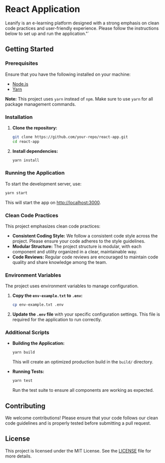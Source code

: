 
# React Application

Leanify is an e-learning platform designed with a strong emphasis on clean code practices and user-friendly experience. Please follow the instructions below to set up and run the application."`

## Getting Started

### Prerequisites

Ensure that you have the following installed on your machine:

- [Node.js](https://nodejs.org/)
- [Yarn](https://yarnpkg.com/)

**Note:** This project uses `yarn` instead of `npm`. Make sure to use `yarn` for all package management commands.

### Installation

1. **Clone the repository:**

    ```bash
    git clone https://github.com/your-repo/react-app.git
    cd react-app
    ```

2. **Install dependencies:**

    ```bash
    yarn install
    ```

### Running the Application

To start the development server, use:

```bash
yarn start
```

This will start the app on [http://localhost:3000](http://localhost:3000).

### Clean Code Practices

This project emphasizes clean code practices:

- **Consistent Coding Style:** We follow a consistent code style across the project. Please ensure your code adheres to the style guidelines.
- **Modular Structure:** The project structure is modular, with each component and utility organized in a clear, maintainable way.
- **Code Reviews:** Regular code reviews are encouraged to maintain code quality and share knowledge among the team.

### Environment Variables

The project uses environment variables to manage configuration. 

1. **Copy the `env-example.txt` to `.env`:**

    ```bash
    cp env-example.txt .env
    ```

2. **Update the `.env` file** with your specific configuration settings. This file is required for the application to run correctly.

### Additional Scripts

- **Building the Application:**

    ```bash
    yarn build
    ```

    This will create an optimized production build in the `build/` directory.

- **Running Tests:**

    ```bash
    yarn test
    ```

    Run the test suite to ensure all components are working as expected.

## Contributing

We welcome contributions! Please ensure that your code follows our clean code guidelines and is properly tested before submitting a pull request.

## License

This project is licensed under the MIT License. See the [LICENSE](LICENSE) file for more details.
